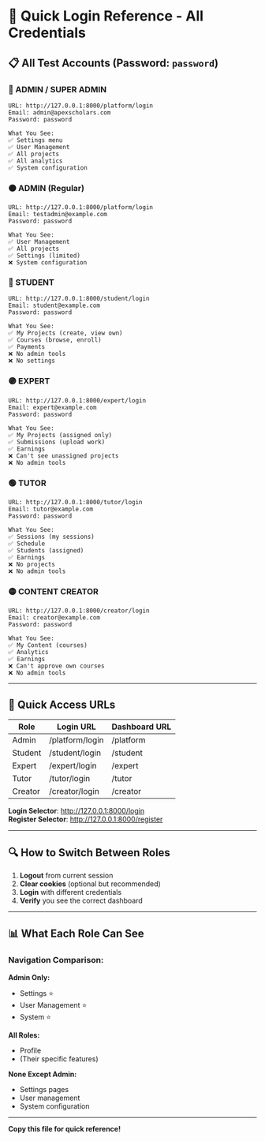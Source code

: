 # 🔑 Quick Login Reference - All Credentials

## 📋 All Test Accounts (Password: `password`)

### 🔴 ADMIN / SUPER ADMIN
```
URL: http://127.0.0.1:8000/platform/login
Email: admin@apexscholars.com
Password: password

What You See:
✅ Settings menu
✅ User Management
✅ All projects
✅ All analytics
✅ System configuration
```

### 🟠 ADMIN (Regular)
```
URL: http://127.0.0.1:8000/platform/login
Email: testadmin@example.com
Password: password

What You See:
✅ User Management
✅ All projects
✅ Settings (limited)
❌ System configuration
```

### 🔵 STUDENT
```
URL: http://127.0.0.1:8000/student/login
Email: student@example.com
Password: password

What You See:
✅ My Projects (create, view own)
✅ Courses (browse, enroll)
✅ Payments
❌ No admin tools
❌ No settings
```

### 🟣 EXPERT
```
URL: http://127.0.0.1:8000/expert/login
Email: expert@example.com
Password: password

What You See:
✅ My Projects (assigned only)
✅ Submissions (upload work)
✅ Earnings
❌ Can't see unassigned projects
❌ No admin tools
```

### 🟢 TUTOR
```
URL: http://127.0.0.1:8000/tutor/login
Email: tutor@example.com
Password: password

What You See:
✅ Sessions (my sessions)
✅ Schedule
✅ Students (assigned)
✅ Earnings
❌ No projects
❌ No admin tools
```

### 🟡 CONTENT CREATOR
```
URL: http://127.0.0.1:8000/creator/login
Email: creator@example.com
Password: password

What You See:
✅ My Content (courses)
✅ Analytics
✅ Earnings
❌ Can't approve own courses
❌ No admin tools
```

---

## 🎯 Quick Access URLs

| Role | Login URL | Dashboard URL |
|------|-----------|---------------|
| Admin | /platform/login | /platform |
| Student | /student/login | /student |
| Expert | /expert/login | /expert |
| Tutor | /tutor/login | /tutor |
| Creator | /creator/login | /creator |

**Login Selector**: http://127.0.0.1:8000/login  
**Register Selector**: http://127.0.0.1:8000/register

---

## 🔍 How to Switch Between Roles

1. **Logout** from current session
2. **Clear cookies** (optional but recommended)
3. **Login** with different credentials
4. **Verify** you see the correct dashboard

---

## 📊 What Each Role Can See

### Navigation Comparison:

**Admin Only:**
- Settings ⭐
- User Management ⭐
- System ⭐

**All Roles:**
- Profile
- (Their specific features)

**None Except Admin:**
- Settings pages
- User management
- System configuration

---

**Copy this file for quick reference!**
